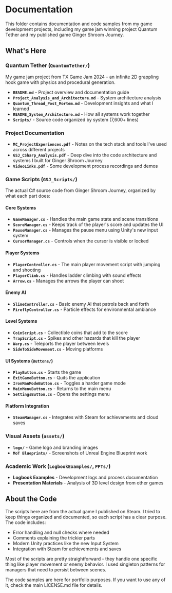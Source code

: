 # Documentation

This folder contains documentation and code samples from my game development projects, including my game jam winning project Quantum Tether and my published game Ginger Shroom Journey.

## What's Here

### Quantum Tether (`QuantumTether/`)
My game jam project from TX Game Jam 2024 - an infinite 2D grappling hook game with physics and procedural generation.

- **`README.md`** - Project overview and documentation guide
- **`Project_Analysis_and_Architecture.md`** - System architecture analysis
- **`Quantum_Thread_Post_Mortem.md`** - Development insights and what I learned
- **`README_System_Architecture.md`** - How all systems work together
- **`Scripts/`** - Source code organized by system (7,600+ lines)

### Project Documentation
- **`MC_ProjectExperiences.pdf`** - Notes on the tech stack and tools I've used across different projects
- **`GSJ_CSharp_Analysis.pdf`** - Deep dive into the code architecture and systems I built for Ginger Shroom Journey
- **`VideoLinks.pdf`** - Some development process recordings and demos

### Game Scripts (`GSJ_Scripts/`)
The actual C# source code from Ginger Shroom Journey, organized by what each part does:

#### Core Systems
- **`GameManager.cs`** - Handles the main game state and scene transitions
- **`ScoreManager.cs`** - Keeps track of the player's score and updates the UI
- **`PauseManager.cs`** - Manages the pause menu using Unity's new input system
- **`CursorManager.cs`** - Controls when the cursor is visible or locked

#### Player Systems
- **`PlayerController.cs`** - The main player movement script with jumping and shooting
- **`PlayerClimb.cs`** - Handles ladder climbing with sound effects
- **`Arrow.cs`** - Manages the arrows the player can shoot

#### Enemy AI
- **`SlimeController.cs`** - Basic enemy AI that patrols back and forth
- **`FireflyController.cs`** - Particle effects for environmental ambiance

#### Level Systems
- **`CoinScript.cs`** - Collectible coins that add to the score
- **`TrapScript.cs`** - Spikes and other hazards that kill the player
- **`Warp.cs`** - Teleports the player between levels
- **`SideToSideMovement.cs`** - Moving platforms

#### UI Systems (`Buttons/`)
- **`PlayButton.cs`** - Starts the game
- **`ExitGameButton.cs`** - Quits the application
- **`IronManModeButton.cs`** - Toggles a harder game mode
- **`MainMenuButton.cs`** - Returns to the main menu
- **`SettingsButton.cs`** - Opens the settings menu

#### Platform Integration
- **`SteamManager.cs`** - Integrates with Steam for achievements and cloud saves

### Visual Assets (`assets/`)
- **`logo/`** - Game logo and branding images
- **`MoT Blueprints/`** - Screenshots of Unreal Engine Blueprint work

### Academic Work (`LogbookExamples/`, `PPTs/`)
- **Logbook Examples** - Development logs and process documentation
- **Presentation Materials** - Analysis of 3D level design from other games

## About the Code

The scripts here are from the actual game I published on Steam. I tried to keep things organized and documented, so each script has a clear purpose. The code includes:

- Error handling and null checks where needed
- Comments explaining the trickier parts
- Modern Unity practices like the new Input System
- Integration with Steam for achievements and saves

Most of the scripts are pretty straightforward - they handle one specific thing like player movement or enemy behavior. I used singleton patterns for managers that need to persist between scenes.

The code samples are here for portfolio purposes. If you want to use any of it, check the main LICENSE.md file for details.
